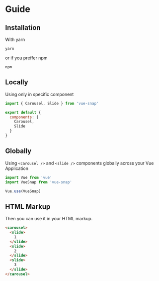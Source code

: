# Guide

## Installation

With yarn
```
yarn
```

or if you preffer npm
```
npm
```

## Locally

Using only in specific component

```js
import { Carousel, Slide } from 'vue-snap'

export default {
  components: {
    Carousel,
    Slide
  }
}
```

## Globally

Using `<carousel />` and `<slide />` components globally across your Vue Application

```js
import Vue from 'vue'
import VueSnap from 'vue-snap'

Vue.use(VueSnap)
```

## HTML Markup
Then you can use it in your HTML markup.

```html
<carousel>
  <slide>
    1
  </slide>
  <slide>
    2
  </slide>
  <slide>
    3
  </slide>
</carousel>
```
